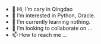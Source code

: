- 👋 Hi, I’m cary in Qingdao
- 👀 I’m interested in Python, Oracle.
- 🌱 I’m currently learning nothing.
- 💞️ I’m looking to collaborate on ...
- 📫 How to reach me ...

<!---
caryqd/caryqd is a ✨ special ✨ repository because its `README.md` (this file) appears on your GitHub profile.
You can click the Preview link to take a look at your changes.
--->
